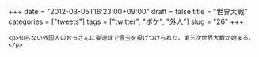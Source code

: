 +++
date = "2012-03-05T16:23:00+09:00"
draft = false
title = "世界大戦"
categories = ["tweets"]
tags = ["twitter", "ボケ", "外人"]
slug = "26"
+++


    <p>知らない外国人のおっさんに豪速球で雪玉を投げつけられた。第三次世界大戦が始まる。</p>
  
